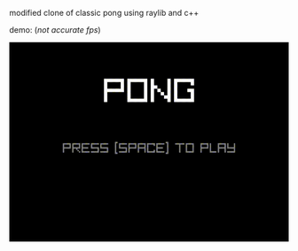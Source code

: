 modified clone of classic pong using raylib and c++ 

demo: (*not accurate fps*)

![gameplay](pong.gif)